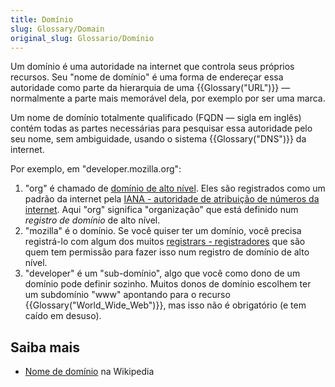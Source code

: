 ```yaml
---
title: Domínio
slug: Glossary/Domain
original_slug: Glossario/Domínio
---
```


Um domínio é uma autoridade na internet que controla seus próprios recursos. Seu "nome de domínio" é uma forma de endereçar essa autoridade como parte da hierarquia de uma {{Glossary("URL")}} — normalmente a parte mais memorável dela, por exemplo por ser uma marca.

Um nome de domínio totalmente qualificado (FQDN — sigla em inglês) contém todas as partes necessárias para pesquisar essa autoridade pelo seu nome, sem ambiguidade, usando o sistema {{Glossary("DNS")}} da internet.

Por exemplo, em "developer.mozilla.org":

1. "org" é chamado de [domínio de alto nível](https://pt.wikipedia.org/wiki/Top-level_domain). Eles são registrados como um padrão da internet pela [IANA - autoridade de atribuição de números da internet](https://pt.wikipedia.org/wiki/Internet_Assigned_Numbers_Authority). Aqui "org" significa "organização" que está definido num _registro de domínio_ de alto nível.
2. "mozilla" é o domínio. Se você quiser ter um domínio, você precisa registrá-lo com algum dos muitos [registrars - registradores](https://pt.wikipedia.org/wiki/Registrador_de_domínios) que são quem tem permissão para fazer isso num registro de domínio de alto nível.
3. "developer" é um "sub-domínio", algo que você como dono de um domínio pode definir sozinho. Muitos donos de domínio escolhem ter um subdomínio "www" apontando para o recurso {{Glossary("World_Wide_Web")}}, mas isso não é obrigatório (e tem caído em desuso).

## Saiba mais

- [Nome de domínio](https://pt.wikipedia.org/wiki/Nome_de_domínio) na Wikipedia
